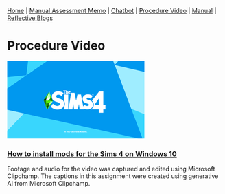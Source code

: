 [Home](index.md) | [Manual Assessment Memo](manual_assessment_memo.md) | [Chatbot](chatbot.md) | [Procedure Video](procedure_video.md) | [Manual](manual.md) | [Reflective Blogs](reflective_blogs.md) 


# Procedure Video

[![Watch the video](320px-The_Sims_4-title-2019.png)](https://youtu.be/Zdd9JUGwQNk)

### [How to install mods for the Sims 4 on Windows 10](https://youtu.be/Zdd9JUGwQNk)

Footage and audio for the video was captured and edited using Microsoft Clipchamp.
The captions in this assignment were created using generative AI from Microsoft Clipchamp.
